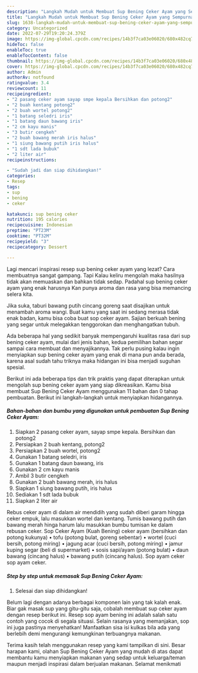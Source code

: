 ```yaml
---
description: "Langkah Mudah untuk Membuat Sup Bening Ceker Ayam yang Sempurna "
title: "Langkah Mudah untuk Membuat Sup Bening Ceker Ayam yang Sempurna "
slug: 1638-langkah-mudah-untuk-membuat-sup-bening-ceker-ayam-yang-sempurna
category: Uncategorized
date: 2022-07-29T19:20:24.379Z
image: https://img-global.cpcdn.com/recipes/14b3f7ca03e06020/680x482cq70/sup-bening-ceker-ayam-foto-resep-utama.jpg
hideToc: false
enableToc: true
enableTocContent: false
thumbnail: https://img-global.cpcdn.com/recipes/14b3f7ca03e06020/680x482cq70/sup-bening-ceker-ayam-foto-resep-utama.jpg
cover: https://img-global.cpcdn.com/recipes/14b3f7ca03e06020/680x482cq70/sup-bening-ceker-ayam-foto-resep-utama.jpg
author: Admin
authorAv: notfound
ratingvalue: 3.4
reviewcount: 11
recipeingredient:
- "2 pasang ceker ayam sayap smpe kepala Bersihkan dan potong2"
- "2 buah kentang potong2"
- "2 buah wortel potong2"
- "1 batang seledri iris"
- "1 batang daun bawang iris"
- "2 cm kayu manis"
- "3 butir cengkeh"
- "2 buah bawang merah iris halus"
- "1 siung bawang putih iris halus"
- "1 sdt lada bubuk"
- "2 liter air"
recipeinstructions:

- "Sudah jadi dan siap dihidangkan!"
categories:
- Resep
tags:
- sup
- bening
- ceker

katakunci: sup bening ceker 
nutrition: 195 calories
recipecuisine: Indonesian
preptime: "PT23M"
cooktime: "PT32M"
recipeyield: "3"
recipecategory: Dessert

---
```



Lagi mencari inspirasi resep sup bening ceker ayam yang lezat? Cara membuatnya sangat gampang. Tapi Kalau keliru mengolah maka hasilnya tidak akan memuaskan dan bahkan tidak sedap. Padahal sup bening ceker ayam yang enak harusnya Kan punya aroma dan rasa yang bisa memancing selera kita.


Jika suka, taburi bawang putih cincang goreng saat disajikan untuk menambah aroma wangi. Buat kamu yang saat ini sedang merasa tidak enak badan, kamu bisa coba buat sop ceker ayam. Sajian berkuah bening yang segar untuk melegakkan tenggorokan dan menghangatkan tubuh.

Ada beberapa hal yang sedikit banyak mempengaruhi kualitas rasa dari sup bening ceker ayam, mulai dari jenis bahan, kedua pemilihan bahan segar sampai cara membuat dan menyajikannya. Tak perlu pusing kalau ingin menyiapkan sup bening ceker ayam yang enak di mana pun anda berada, karena asal sudah tahu triknya maka hidangan ini bisa menjadi suguhan spesial.


Berikut ini ada beberapa tips dan trik praktis yang dapat diterapkan untuk mengolah sup bening ceker ayam yang siap dikreasikan. Kamu bisa membuat Sup Bening Ceker Ayam menggunakan 11 bahan dan 0 tahap pembuatan. Berikut ini langkah-langkah untuk menyiapkan hidangannya.

<!--inarticleads1-->

##### Bahan-bahan dan bumbu yang digunakan untuk pembuatan Sup Bening Ceker Ayam:

1. Siapkan 2 pasang ceker ayam, sayap smpe kepala. Bersihkan dan potong2
1. Persiapkan 2 buah kentang, potong2
1. Persiapkan 2 buah wortel, potong2
1. Gunakan 1 batang seledri, iris
1. Gunakan 1 batang daun bawang, iris
1. Gunakan 2 cm kayu manis
1. Ambil 3 butir cengkeh
1. Gunakan 2 buah bawang merah, iris halus
1. Siapkan 1 siung bawang putih, iris halus
1. Sediakan 1 sdt lada bubuk
1. Siapkan 2 liter air


Rebus ceker ayam di dalam air mendidih yang sudah diberi garam hingga ceker empuk, lalu masukkan wortel dan kentang. Tumis bawang putih dan bawang merah hinga harum lalu masukkan bumbu tumisan ke dalam rebusan ceker. Sop Ceker Ayam (Kuah Bening) ceker ayam (bersihkan dan potong kukunya) • tofu (potong bulat, goreng sebentar) • wortel (cuci bersih, potong miring) • jagung acar (cuci bersih, potong miring) • jamur kuping segar (beli di supermarket) • sosis sapi/ayam (potong bulat) • daun bawang (cincang halus) • bawang putih (cincang halus). Sop ayam ceker sop ayam ceker. 

<!--inarticleads2-->

##### Step by step untuk memasak Sup Bening Ceker Ayam:


1. Selesai dan siap dihidangkan!

Belum lagi dengan adanya berbagai komponen lain yang tak kalah enak. Biar gak masak sup yang gitu-gitu saja, cobalah membuat sup ceker ayam dengan resep berikut ini. Resep sop ayam bening ini adalah salah satu contoh yang cocok di segala situasi. Selain rasanya yang memanjakan, sop ini juga pastinya menyehatkan! Manfaatkan sisa isi kulkas bila ada yang berlebih demi mengurangi kemungkinan terbuangnya makanan. 

Terima kasih telah menggunakan resep yang kami tampilkan di sini. Besar harapan kami, olahan Sup Bening Ceker Ayam yang mudah di atas dapat membantu kamu menyiapkan makanan yang sedap untuk keluarga/teman maupun menjadi inspirasi dalam berjualan makanan. Selamat menikmati
